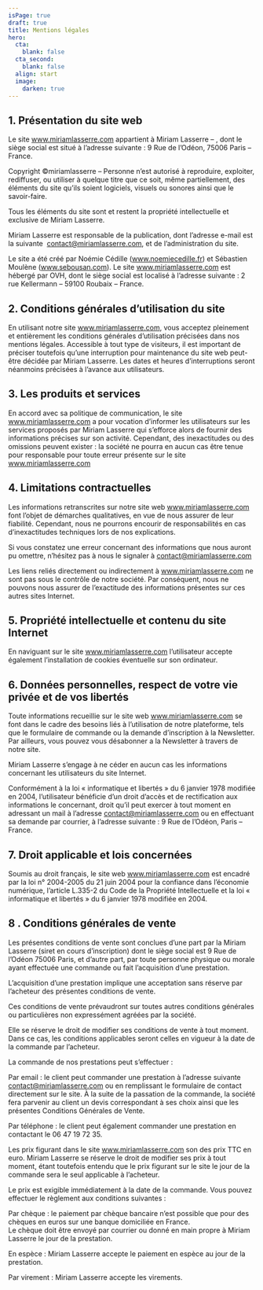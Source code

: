 ```yaml
---
isPage: true
draft: true
title: Mentions légales
hero:
  cta:
    blank: false
  cta_second:
    blank: false
  align: start
  image:
    darken: true
---
```

## 1. Présentation du site web

Le site www.miriamlasserre.com appartient à Miriam Lasserre – , dont le siège social est situé à l’adresse suivante : 9 Rue de l’Odéon, 75006 Paris – France.

Copyright ©miriamlasserre – Personne n’est autorisé à reproduire, exploiter, rediffuser, ou utiliser à quelque titre que ce soit, même partiellement, des éléments du site qu’ils soient logiciels, visuels ou sonores ainsi que le savoir-faire.

Tous les éléments du site sont et restent la propriété intellectuelle et exclusive de Miriam Lasserre. 

Miriam Lasserre est responsable de la publication, dont l’adresse e-mail est la suivante  contact@miriamlasserre.com, et de l’administration du site.



Le site a été créé par Noémie Cédille (www.noemiecedille.fr) et Sébastien Moulène (www.sebousan.com). Le site www.miriamlasserre.com est hébergé par OVH, dont le siège social est localisé à l’adresse suivante : 2 rue Kellermann – 59100 Roubaix – France.



## 2. Conditions générales d’utilisation du site

En utilisant notre site www.miriamlasserre.com, vous acceptez pleinement et entièrement les conditions générales d’utilisation précisées dans nos mentions légales. Accessible à tout type de visiteurs, il est important de préciser toutefois qu’une interruption pour maintenance du site web peut-être décidée par Miriam Lasserre. Les dates et heures d’interruptions seront néanmoins précisées à l’avance aux utilisateurs.

## 3. Les produits et services 

En accord avec sa politique de communication, le site www.miriamlasserre.com a pour vocation d’informer les utilisateurs sur les services proposés par Miriam Lasserre qui s’efforce alors de fournir des informations précises sur son activité. Cependant, des inexactitudes ou des omissions peuvent exister : la société ne pourra en aucun cas être tenue pour responsable pour toute erreur présente sur le site www.miriamlasserre.com

## 4. Limitations contractuelles 

Les informations retranscrites sur notre site web www.miriamlasserre.com font l’objet de démarches qualitatives, en vue de nous assurer de leur fiabilité. Cependant, nous ne pourrons encourir de responsabilités en cas d’inexactitudes techniques lors de nos explications.

Si vous constatez une erreur concernant des informations que nous auront pu omettre, n’hésitez pas à nous le signaler à contact@miriamlasserre.com

Les liens reliés directement ou indirectement à www.miriamlasserre.com ne sont pas sous le contrôle de notre société. Par conséquent, nous ne pouvons nous assurer de l’exactitude des informations présentes sur ces autres sites Internet.

## 5. Propriété intellectuelle et contenu du site Internet

En naviguant sur le site www.miriamlasserre.com l’utilisateur accepte également l’installation de cookies éventuelle sur son ordinateur. 

## 6. Données personnelles, respect de votre vie privée et de vos libertés

Toute informations recueillie sur le site web www.miriamlasserre.com se font dans le cadre des besoins liés à l’utilisation de notre plateforme, tels que le formulaire de commande ou la demande d’inscription à la Newsletter. Par ailleurs, vous pouvez vous désabonner a la Newsletter à travers de notre site.

Miriam Lasserre s’engage à ne céder en aucun cas les informations concernant les utilisateurs du site Internet.

Conformément à la loi « informatique et libertés » du 6 janvier 1978 modifiée en 2004, l’utilisateur bénéficie d’un droit d’accès et de rectification aux informations le concernant, droit qu’il peut exercer à tout moment en adressant un mail à l’adresse contact@miriamlasserre.com ou en effectuant sa demande par courrier, à l’adresse suivante : 9 Rue de l’Odéon, Paris – France.

## 7. Droit applicable et lois concernées

Soumis au droit français, le site web www.miriamlasserre.com est encadré par la loi n° 2004-2005 du 21 juin 2004 pour la confiance dans l’économie numérique, l’article L.335-2 du Code de la Propriété Intellectuelle et la loi « informatique et libertés » du 6 janvier 1978 modifiée en 2004. 

## 8 . Conditions générales de vente 

Les présentes conditions de vente sont conclues d’une part par la Miriam Lasserre (siret en cours d’inscription) dont le siège social est 9 Rue de l’Odéon 75006 Paris, et d’autre part, par toute personne physique ou morale ayant effectuée une commande ou fait l’acquisition d’une prestation.

L’acquisition d’une prestation implique une acceptation sans réserve par l’acheteur des présentes conditions de vente. 

Ces conditions de vente prévaudront sur toutes autres conditions générales ou particulières non expressément agréées par la société. 

Elle se réserve le droit de modifier ses conditions de vente à tout moment. Dans ce cas, les conditions applicables seront celles en vigueur à la date de la commande par l’acheteur.

La commande de nos prestations peut s’effectuer :

Par email : le client peut commander une prestation à l’adresse suivante contact@miriamlasserre.com ou en remplissant le formulaire de contact directement sur le site. À la suite de la passation de la commande, la société fera parvenir au client un devis correspondant à ses choix ainsi que les présentes Conditions Générales de Vente.

Par téléphone : le client peut également commander une prestation en contactant le 06 47 19 72 35.

Les prix figurant dans le site www.miriamlasserre.com son des prix TTC en euro. Miriam Lasserre se réserve le droit de modifier ses prix à tout moment, étant toutefois entendu que le prix figurant sur le site le jour de la commande sera le seul applicable à l’acheteur.

Le prix est exigible immédiatement à la date de la commande. Vous pouvez effectuer le règlement aux conditions suivantes :

Par chèque : le paiement par chèque bancaire n’est possible que pour des chèques en euros sur une banque domiciliée en France.\
Le chèque doit être envoyé par courrier ou donné en main propre à Miriam Lasserre le jour de la prestation. 

En espèce : Miriam Lasserre accepte le paiement en espèce au jour de la prestation.

Par virement : Miriam Lasserre accepte les virements.